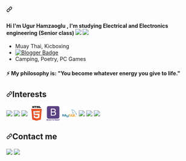 
<h1><a id="user-content--summary" class="anchor" aria-hidden="true" href="#-summary"><svg class="octicon octicon-link" viewBox="0 0 16 16" version="1.1" width="16" height="16" aria-hidden="true"><path fill-rule="evenodd" d="M7.775 3.275a.75.75 0 001.06 1.06l1.25-1.25a2 2 0 112.83 2.83l-2.5 2.5a2 2 0 01-2.83 0 .75.75 0 00-1.06 1.06 3.5 3.5 0 004.95 0l2.5-2.5a3.5 3.5 0 00-4.95-4.95l-1.25 1.25zm-4.69 9.64a2 2 0 010-2.83l2.5-2.5a2 2 0 012.83 0 .75.75 0 001.06-1.06 3.5 3.5 0 00-4.95 0l-2.5 2.5a3.5 3.5 0 004.95 4.95l1.25-1.25a.75.75 0 00-1.06-1.06l-1.25 1.25a2 2 0 01-2.83 0z"></path></svg></a></h1>

#### Hi I'm Ugur Hamzaoglu , I'm studying Electrical and Electronics engineering (Senior class) <img src = "https://raw.githubusercontent.com/MartinHeinz/MartinHeinz/master/wave.gif" width = 50px> <img src = "https://media2.giphy.com/media/QssGEmpkyEOhBCb7e1/giphy.gif?cid=ecf05e47a0n3gi1bfqntqmob8g9aid1oyj2wr3ds3mg700bl&rid=giphy.gif" width = 50px></h1>



-  Muay Thai, Kicboxing
- [![Blogger Badge](https://img.shields.io/badge/-Blogger-FF9800?style=flat-quare&labelColor=FF9800&logo=Blogger&logoColor=white&link=link)](https://sanayazilarim.blogspot.com/)
- Camping, Poetry, PC Games
#### ⚡ My philosophy is: "You become whatever energy you give to life."




<h2>
  <a id="user-content-skills" class="anchor" aria-hidden="true" href="#skills"><svg class="octicon octicon-link" viewBox="0 0 16 16" version="1.1" width="16" height="16" aria-hidden="true"><path fill-rule="evenodd" d="M7.775 3.275a.75.75 0 001.06 1.06l1.25-1.25a2 2 0 112.83 2.83l-2.5 2.5a2 2 0 01-2.83 0 .75.75 0 00-1.06 1.06 3.5 3.5 0 004.95 0l2.5-2.5a3.5 3.5 0 00-4.95-4.95l-1.25 1.25zm-4.69 9.64a2 2 0 010-2.83l2.5-2.5a2 2 0 012.83 0 .75.75 0 001.06-1.06 3.5 3.5 0 00-4.95 0l-2.5 2.5a3.5 3.5 0 004.95 4.95l1.25-1.25a.75.75 0 00-1.06-1.06l-1.25 1.25a2 2 0 01-2.83 0z"></path></svg></a>Interests</h2>
<p >
 <img width ='40px' align='center' src ='https://raw.githubusercontent.com/rahulbanerjee26/githubAboutMeGenerator/main/icons/java.svg'>
 <img width ='40px' align='center' src ='https://raw.githubusercontent.com/rahulbanerjee26/githubAboutMeGenerator/main/icons/spring.svg'> 
 <img width ='40px' align='center' src ='https://raw.githubusercontent.com/rahulbanerjee26/githubAboutMeGenerator/main/icons/nodejs.svg'>
<img src="https://raw.githubusercontent.com/devicons/devicon/master/icons/html5/html5-original-wordmark.svg" alt="html5" width="40px"  align='center' style="max-width:100%;">
 <img src="https://raw.githubusercontent.com/devicons/devicon/master/icons/bootstrap/bootstrap-plain-wordmark.svg" alt="bootstrap"  align='center'  width="40px" align style="max-width:100%;">
<img src="https://raw.githubusercontent.com/devicons/devicon/master/icons/mysql/mysql-original-wordmark.svg" alt="postgresql" width="40px"  align='center' al style="max-width:100%;">
 
 <img width ='40px' align='center' src ='https://raw.githubusercontent.com/rahulbanerjee26/githubAboutMeGenerator/main/icons/mongodb.svg'>
<img width ='40px' align='center' src ='https://raw.githubusercontent.com/rahulbanerjee26/githubAboutMeGenerator/main/icons/javascript.svg'>
<img width ='40px' align='center' src ='https://raw.githubusercontent.com/rahulbanerjee26/githubAboutMeGenerator/main/icons/reactjs.svg'>
  

<br>
</p>

<h2>
  <a id="user-content-skills" class="anchor" aria-hidden="true" href="#skills"><svg class="octicon octicon-link" viewBox="0 0 16 16" version="1.1" width="16" height="16" aria-hidden="true"><path fill-rule="evenodd" d="M7.775 3.275a.75.75 0 001.06 1.06l1.25-1.25a2 2 0 112.83 2.83l-2.5 2.5a2 2 0 01-2.83 0 .75.75 0 00-1.06 1.06 3.5 3.5 0 004.95 0l2.5-2.5a3.5 3.5 0 00-4.95-4.95l-1.25 1.25zm-4.69 9.64a2 2 0 010-2.83l2.5-2.5a2 2 0 012.83 0 .75.75 0 001.06-1.06 3.5 3.5 0 00-4.95 0l-2.5 2.5a3.5 3.5 0 004.95 4.95l1.25-1.25a.75.75 0 00-1.06-1.06l-1.25 1.25a2 2 0 01-2.83 0z"></path></svg></a>Contact me</h2>

<a href = 'https://www.linkedin.com/in/ugur-hamzaoglu/' > <img width = '30px' align= 'center' src="https://raw.githubusercontent.com/rahulbanerjee26/githubAboutMeGenerator/main/icons/linked-in-alt.svg"/></a> 
<a href = 'https://www.twitter.com/UgurHmz'> <img width = '30px' align= 'center' src="https://raw.githubusercontent.com/rahulbanerjee26/githubAboutMeGenerator/main/icons/twitter.svg"/></a>  




